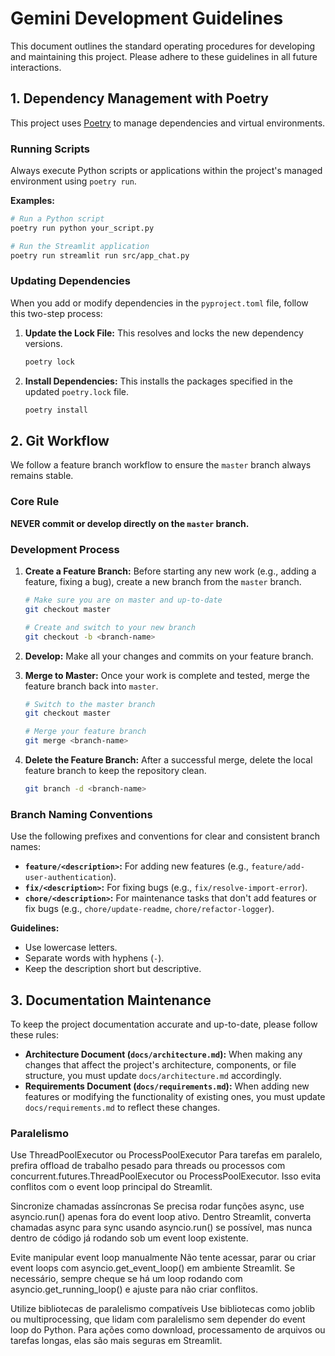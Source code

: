 # Gemini Development Guidelines

This document outlines the standard operating procedures for developing and maintaining this project. Please adhere to these guidelines in all future interactions.

## 1. Dependency Management with Poetry

This project uses [Poetry](https://python-poetry.org/) to manage dependencies and virtual environments.

### Running Scripts

Always execute Python scripts or applications within the project's managed environment using `poetry run`.

**Examples:**
```sh
# Run a Python script
poetry run python your_script.py

# Run the Streamlit application
poetry run streamlit run src/app_chat.py
```

### Updating Dependencies

When you add or modify dependencies in the `pyproject.toml` file, follow this two-step process:

1.  **Update the Lock File:** This resolves and locks the new dependency versions.
    ```sh
    poetry lock
    ```

2.  **Install Dependencies:** This installs the packages specified in the updated `poetry.lock` file.
    ```sh
    poetry install
    ```

## 2. Git Workflow

We follow a feature branch workflow to ensure the `master` branch always remains stable.

### Core Rule

**NEVER commit or develop directly on the `master` branch.**

### Development Process

1.  **Create a Feature Branch:** Before starting any new work (e.g., adding a feature, fixing a bug), create a new branch from the `master` branch.
    ```sh
    # Make sure you are on master and up-to-date
    git checkout master

    # Create and switch to your new branch
    git checkout -b <branch-name>
    ```

2.  **Develop:** Make all your changes and commits on your feature branch.

3.  **Merge to Master:** Once your work is complete and tested, merge the feature branch back into `master`.
    ```sh
    # Switch to the master branch
    git checkout master

    # Merge your feature branch
    git merge <branch-name>
    ```

4.  **Delete the Feature Branch:** After a successful merge, delete the local feature branch to keep the repository clean.
    ```sh
    git branch -d <branch-name>
    ```

### Branch Naming Conventions

Use the following prefixes and conventions for clear and consistent branch names:

-   **`feature/<description>`:** For adding new features (e.g., `feature/add-user-authentication`).
-   **`fix/<description>`:** For fixing bugs (e.g., `fix/resolve-import-error`).
-   **`chore/<description>`:** For maintenance tasks that don't add features or fix bugs (e.g., `chore/update-readme`, `chore/refactor-logger`).

**Guidelines:**
- Use lowercase letters.
- Separate words with hyphens (`-`).
- Keep the description short but descriptive.

## 3. Documentation Maintenance

To keep the project documentation accurate and up-to-date, please follow these rules:

-   **Architecture Document (`docs/architecture.md`):** When making any changes that affect the project's architecture, components, or file structure, you must update `docs/architecture.md` accordingly.
-   **Requirements Document (`docs/requirements.md`):** When adding new features or modifying the functionality of existing ones, you must update `docs/requirements.md` to reflect these changes.


### Paralelismo

Use ThreadPoolExecutor ou ProcessPoolExecutor
Para tarefas em paralelo, prefira offload de trabalho pesado para threads ou processos com concurrent.futures.ThreadPoolExecutor ou ProcessPoolExecutor. Isso evita conflitos com o event loop principal do Streamlit.

Sincronize chamadas assíncronas
Se precisa rodar funções async, use asyncio.run() apenas fora do event loop ativo. Dentro Streamlit, converta chamadas async para sync usando asyncio.run() se possível, mas nunca dentro de código já rodando sob um event loop existente.

Evite manipular event loop manualmente
Não tente acessar, parar ou criar event loops com asyncio.get_event_loop() em ambiente Streamlit. Se necessário, sempre cheque se há um loop rodando com asyncio.get_running_loop() e ajuste para não criar conflitos.

Utilize bibliotecas de paralelismo compatíveis
Use bibliotecas como joblib ou multiprocessing, que lidam com paralelismo sem depender do event loop do Python. Para ações como download, processamento de arquivos ou tarefas longas, elas são mais seguras em Streamlit.